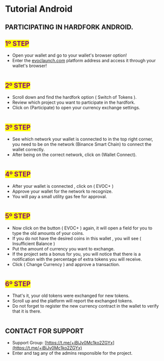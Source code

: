 # Tutorial  Android

## PARTICIPATING IN HARDFORK ANDROID.

## <mark style="color:purple;">1º STEP</mark>

* Open your wallet and go to your wallet's browser option!
* Enter the [evoclaunch.com](https://www.evoclaunch.com/) platform address and access it through your wallet's browser!

<figure><img src="../../.gitbook/assets/Img1.jpg" alt=""><figcaption></figcaption></figure>

## <mark style="color:purple;">2º STEP</mark>

* Scroll down and find the hardfork option ( Switch of Tokens ).
* Review which project you want to participate in the hardfork.
* Click on (Participate) to open your currency exchange settings.

<figure><img src="../../.gitbook/assets/Img2.jpg" alt=""><figcaption></figcaption></figure>

## <mark style="color:purple;">3º STEP</mark>

* See which network your wallet is connected to in the top right corner, you need to be on the network (Binance Smart Chain) to connect the wallet correctly.
* After being on the correct network, click on (Wallet Connect).

<figure><img src="../../.gitbook/assets/Img3.jpg" alt=""><figcaption></figcaption></figure>

## <mark style="color:purple;">4º STEP</mark>

* After your wallet is connected , click on ( EVOC+ )
* Approve your wallet for the network to recognize.
* You will pay a small utility gas fee for approval.

<figure><img src="../../.gitbook/assets/Img4 (1).jpg" alt=""><figcaption></figcaption></figure>

## <mark style="color:purple;">5º STEP</mark>

* Now click on the button ( EVOC+ ) again, it will open a field for you to type the old amounts of your coins.
* If you do not have the desired coins in this wallet , you will see ( Insufficient Balance )
* Put the amount of currency you want to exchange.
* If the project sets a bonus for you, you will notice that there is a notification with the percentage of extra tokens you will receive.
* Click ( Change Currency ) and approve a transaction.

<figure><img src="../../.gitbook/assets/Img5.jpg" alt=""><figcaption></figcaption></figure>

## <mark style="color:purple;">6º STEP</mark>

* That's it, your old tokens were exchanged for new tokens.
* Scroll up and the platform will report the exchanged tokens.
* Do not forget to register the new currency contract in the wallet to verify that it is there.

<figure><img src="../../.gitbook/assets/img6.jpg" alt=""><figcaption></figcaption></figure>

## CONTACT FOR SUPPORT

* Support Group: [https://t.me/+iBiJv0Mc1ko2ZGYx](https://t.me/+iBiJv0Mc1ko2ZGYx)
* Enter and tag any of the admins responsible for the project.
